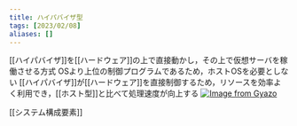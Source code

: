 ```yaml
---
title: ハイパバイザ型
tags: [2023/02/08]
aliases: []
---
```


[[ハイパバイザ]]を[[ハードウェア]]の上で直接動かし，その上で仮想サーバを稼働させる方式
OSより上位の制御プログラムであるため，ホストOSを必要としない
[[ハイパバイザ]]が[[ハードウェア]]を直接制御するため，リソースを効率よく利用でき，[[ホスト型]]と比べて処理速度が向上する
[![Image from Gyazo](https://i.gyazo.com/db8b1294fe26d1030cdcaa478e554748.png)](https://gyazo.com/db8b1294fe26d1030cdcaa478e554748)

[[システム構成要素]]